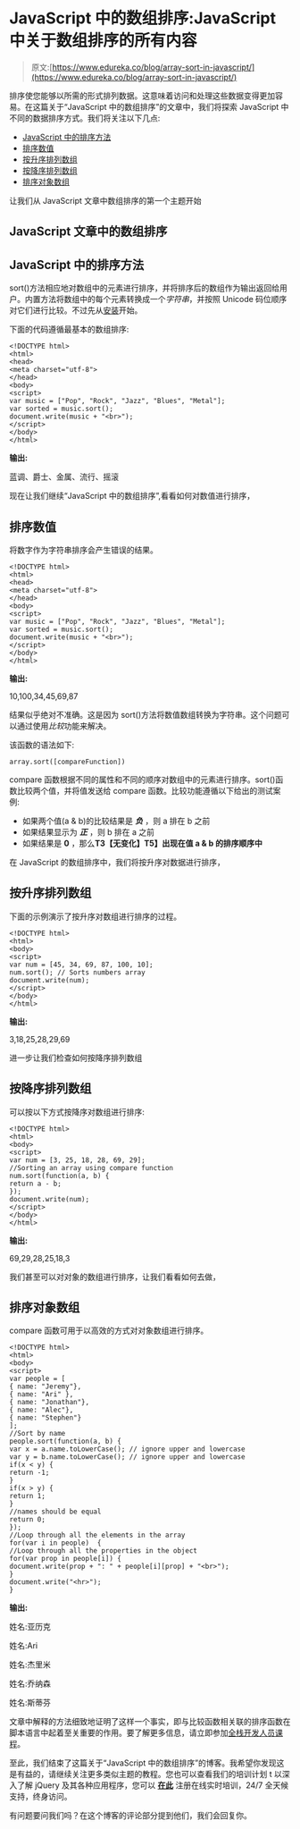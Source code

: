 # JavaScript 中的数组排序:JavaScript 中关于数组排序的所有内容

> 原文:[https://www.edureka.co/blog/array-sort-in-javascript/](https://www.edureka.co/blog/array-sort-in-javascript/)

排序使您能够以所需的形式排列数据。这意味着访问和处理这些数据变得更加容易。在这篇关于“JavaScript 中的数组排序”的文章中，我们将探索 JavaScript 中不同的数据排序方式。我们将关注以下几点:

*   [JavaScript 中的排序方法](#SortMethodInJavaScript)
*   [排序数值](#SortingNumericalValues)
*   [按升序排列数组](#SortingArrayInAscendingOrder)
*   [按降序排列数组](#SortingArrayInDescendingOrder)
*   [排序对象数组](#SortingArrayOfObjects)

让我们从 JavaScript 文章中数组排序的第一个主题开始

## **JavaScript 文章中的数组排序**

## **JavaScript 中的排序方法**

sort()方法相应地对数组中的元素进行排序，并将排序后的数组作为输出返回给用户。内置方法将数组中的每个元素转换成一个*字符串*，并按照 Unicode 码位顺序对它们进行比较。不过先从[安装](https://developer.mozilla.org/en-US/docs/Web/JavaScript)开始。

下面的代码遵循最基本的数组排序:

```
<!DOCTYPE html>
<html>
<head>
<meta charset="utf-8">  
</head>
<body>
<script>
var music = ["Pop", "Rock", "Jazz", "Blues", "Metal"];
var sorted = music.sort();
document.write(music + "<br>");  
</script>
</body>
</html>

```

**输出:**

蓝调、爵士、金属、流行、摇滚

现在让我们继续“JavaScript 中的数组排序”,看看如何对数值进行排序，

## **排序数值**

将数字作为字符串排序会产生错误的结果。

```
<!DOCTYPE html>
<html>
<head>
<meta charset="utf-8">  
</head>
<body>
<script>
var music = ["Pop", "Rock", "Jazz", "Blues", "Metal"];
var sorted = music.sort();
document.write(music + "<br>");  
</script>
</body>
</html>

```

**输出:**

10,100,34,45,69,87

结果似乎绝对不准确。这是因为 sort()方法将数值数组转换为字符串。这个问题可以通过使用*比较*功能来解决。

该函数的语法如下:

```
array.sort([compareFunction])
```

compare 函数根据不同的属性和不同的顺序对数组中的元素进行排序。sort()函数比较两个值，并将值发送给 compare 函数。比较功能遵循以下给出的测试案例:

*   如果两个值(a & b)的比较结果是 ***负*** ，则 a 排在 b 之前
*   如果结果显示为 ***正*** ，则 b 排在 a 之前
*   如果结果是 **0** ，那么**T3【无变化】T5】出现在值 a & b 的排序顺序中**

在 JavaScript 的数组排序中，我们将按升序对数据进行排序，

## **按升序排列数组**

下面的示例演示了按升序对数组进行排序的过程。

```
<!DOCTYPE html>
<html>
<body>
<script>
var num = [45, 34, 69, 87, 100, 10];
num.sort(); // Sorts numbers array
document.write(num);
</script>
</body>
</html>                            

```

**输出:**

3,18,25,28,29,69

进一步让我们检查如何按降序排列数组

## **按降序排列数组**

可以按以下方式按降序对数组进行排序:

```
<!DOCTYPE html>
<html>
<body>
<script>
var num = [3, 25, 18, 28, 69, 29];
//Sorting an array using compare function
num.sort(function(a, b) {
return a - b;
});
document.write(num);
</script>
</body>
</html> 

```

**输出:**

69,29,28,25,18,3

我们甚至可以对对象的数组进行排序，让我们看看如何去做，

## **排序对象数组**

compare 函数可用于以高效的方式对对象数组进行排序。

```
<!DOCTYPE html>
<html>
<body>
<script>
var people = [
{ name: "Jeremy"},
{ name: "Ari" },
{ name: "Jonathan"},
{ name: "Alec"},
{ name: "Stephen"}
];
//Sort by name
people.sort(function(a, b) {
var x = a.name.toLowerCase(); // ignore upper and lowercase
var y = b.name.toLowerCase(); // ignore upper and lowercase
if(x < y) {
return -1;
}
if(x > y) {
return 1;
}
//names should be equal
return 0;
});    
//Loop through all the elements in the array 
for(var i in people)  {  
//Loop through all the properties in the object  
for(var prop in people[i]) {  
document.write(prop + ": " + people[i][prop] + "<br>"); 
}
document.write("<hr>");
}

```

**输出:**

姓名:亚历克

姓名:Ari

姓名:杰里米

姓名:乔纳森

姓名:斯蒂芬

文章中解释的方法细致地证明了这样一个事实，即与比较函数相关联的排序函数在脚本语言中起着至关重要的作用。要了解更多信息，请立即参加[全栈开发人员课程](https://www.edureka.co/masters-program/full-stack-developer-training)。

至此，我们结束了这篇关于“JavaScript 中的数组排序”的博客。我希望你发现这是有益的，请继续关注更多类似主题的教程。您也可以查看我们的培训计划 t 以深入了解 jQuery 及其各种应用程序，您可以 [**在此**](https://www.edureka.co/masters-program/full-stack-developer-training) 注册在线实时培训，24/7 全天候支持，终身访问。

有问题要问我们吗？在这个博客的评论部分提到他们，我们会回复你。